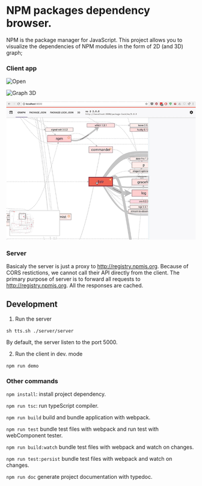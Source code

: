 # NPM packages dependency browser.

NPM is the package manager for JavaScript. 
This project allows you to visualize the dependencies of NPM modules in the form of 2D (and 3D) graph;


### Client app

![Open](docs/file-open.gif)

![Graph 3D](docs/3d.gif)

![Graph 2D](docs/2d.gif)

### Server

Basicaly the server is just a proxy to http://registry.npmjs.org.
Because of CORS restictions, we cannot call their API directly from the client. The primary purpose of server is to forward all requests to http://registry.npmjs.org. 
All the responses are cached.


## Development

1. Run the server

`sh tts.sh ./server/server` 

By default, the server listen to the port 5000.

2. Run the client in dev. mode

`npm run demo` 




### Other commands

`npm install`: install project dependency.

`npm run tsc`: run typeScript compiler.

`npm run build` build and bundle application with webpack.

`npm run test` bundle test files with webpack and run test with webComponent tester.

`npm run build:watch` bundle test files with webpack and watch on changes.

`npm run test:persist` bundle test files with webpack and watch on changes.

`npm run doc` generate project documentation with typedoc.


